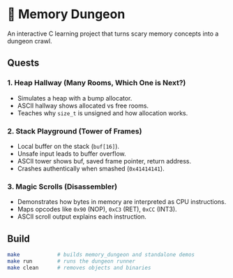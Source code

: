 # 🏰 Memory Dungeon

An interactive C learning project that turns scary memory concepts into a dungeon crawl.

## Quests

### 1. Heap Hallway (Many Rooms, Which One is Next?)
- Simulates a heap with a bump allocator.
- ASCII hallway shows allocated vs free rooms.
- Teaches why `size_t` is unsigned and how allocation works.

### 2. Stack Playground (Tower of Frames)
- Local buffer on the stack (`buf[16]`).
- Unsafe input leads to buffer overflow.
- ASCII tower shows buf, saved frame pointer, return address.
- Crashes authentically when smashed (`0x41414141`).

### 3. Magic Scrolls (Disassembler)
- Demonstrates how bytes in memory are interpreted as CPU instructions.
- Maps opcodes like `0x90` (NOP), `0xC3` (RET), `0xCC` (INT3).
- ASCII scroll output explains each instruction.

## Build

```bash
make            # builds memory_dungeon and standalone demos
make run        # runs the dungeon runner
make clean      # removes objects and binaries
